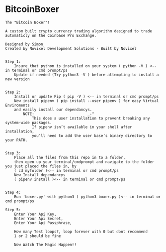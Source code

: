 # BitcoinBoxer
    The "Bitcoin Boxer"! 
    
    A custom built crypto currency trading algorithm designed to trade automaticly on the Coinbase Pro Exchange.
    
    Designed by Simon
    Created by Novixel Development Solutions - Built by Novixel
    
    
    Step 1:
        Insure that python is installed on your system ( python -V ) <-- in terminal or cmd prompt/ps
        Update if needed (Try python3 -V ) before attempting to install a new version
        
        
    Step 2:
        Install or update Pip ( pip -V ) <-- in terminal or cmd prompt/ps
        Now install pipenv ( pip install --user pipenv ) for easy Virtual Enviroments 
        and easily install our dependancys.
            NOTE:                        _-^
                This does a user installation to prevent breaking any system-wide packages. 
                If pipenv isn’t available in your shell after installation, 
                you’ll need to add the user base’s binary directory to your PATH.
        
        
    Step 3:
        Place all the files from this repo in to a folder, 
        then open up your terminal/cmdprompt and navigate to the folder you just placed the files in, by
        ( cd myfolder )<-- in terminal or cmd prompt/ps
        Now Install dependancys
        ( pipenv install )<-- in terminal or cmd prompt/ps
        
    
    Step 4:
        Run 'boxer.py' with python3 ( python3 boxer.py )<-- in terminal or cmd prompt/ps
        
    Step 5:
        Enter Your Api Key, 
        Enter Your Api Secret,
        Enter Your Api Passphrase,
        
        How many Test loops?, loop forever with 0 but dont recommend
        1 or 2 should be fine
        
        Now Watch The Magic Happen!!
        
        
